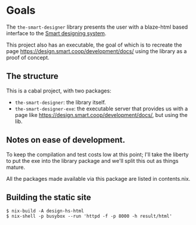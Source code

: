 # Goals 

The `the-smart-designer` library presents the user with a blaze-html based interface to the [Smart designing system](https://design.smart.coop/development/docs/). 

This project also has an executable, the goal of which is to recreate the page https://design.smart.coop/development/docs/ using the library as a proof of concept. 

## The structure

This is a cabal project, with two packages: 
- `the-smart-designer`: the library itself. 
- `the-smart-designer-exe`: the executable server that provides us with a page like https://design.smart.coop/development/docs/, but using the lib. 

## Notes on ease of development. 

To keep the compilation and test costs low at this point; I'll take the liberty to put the exe into the library package and we'll split this out as things mature. 

All the packages made available via this package are listed in contents.nix.

## Building the static site

```
$ nix-build -A design-hs-html
$ nix-shell -p busybox --run 'httpd -f -p 8000 -h result/html'
```
